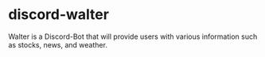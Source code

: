 # discord-walter

Walter is a Discord-Bot that will provide users with various information such as stocks, news, and weather.